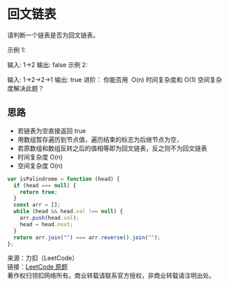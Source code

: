 # 回文链表

请判断一个链表是否为回文链表。

示例 1:

输入: 1->2
输出: false
示例 2:

输入: 1->2->2->1
输出: true
进阶：
你能否用  O(n) 时间复杂度和 O(1) 空间复杂度解决此题？

## 思路

- 若链表为空直接返回 true
- 用数组暂存遍历到节点值，遍历结束的标志为后继节点为空，
- 若原数组和数组反转之后的值相等即为回文链表，反之则不为回文链表
- 时间复杂度 O(n)
- 空间复杂度 O(n)

```js
var isPalindrome = function (head) {
  if (head === null) {
    return true;
  }
  const arr = [];
  while (head && head.val !== null) {
    arr.push(head.val);
    head = head.next;
  }
  return arr.join("") === arr.reverse().join("");
};
```

来源：力扣（LeetCode）  
链接：[LeetCode 原题](https://leetcode-cn.com/problems/palindrome-linked-list)  
著作权归领扣网络所有。商业转载请联系官方授权，非商业转载请注明出处。

